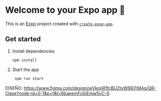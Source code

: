 # Welcome to your Expo app 👋

This is an [Expo](https://expo.dev) project created with [`create-expo-app`](https://www.npmjs.com/package/create-expo-app).

## Get started

1. Install dependencies

   ```bash
   npm install
   ```

2. Start the app

   ```bash
    npm run start
   ```

DISEÑO: https://www.figma.com/design/wVkonR1fcBUZtyW987rM4g/QR-Clase?node-id=0-1&p=f&t=6baeemFoSiEmw5vC-0
